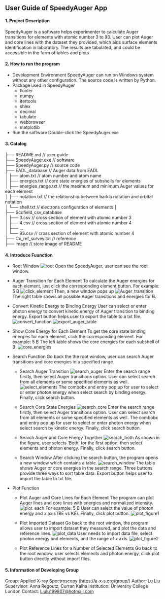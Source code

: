 ## User Guide of SpeedyAuger App

#### 1. Project Description
SpeedyAuger is a software helps experimenter to calculate Auger transitions for elements with atomic number 3 to 93. User can plot Auger and core lines with the dataset they provided, which aids surface elements identification in laboratory. The results are tabulated, and could be accessible in the form of tables and plots.

#### 2. How to run the program
* Development Environment
  SpeedyAuger can run on Windows system without any other configuration. The source code is written by Python.
* Package used in SpeedyAuger
  - tkinter
  - numpy
  - itertools
  - shlex
  - decimal
  - tabulate
  - webbrowser
  - matplotlib
* Run the software
  Double-click the SpeedyAuger.exe

#### 3. Catalog
├── README.md                   // user guide   
├── SpeedyAuger.exe             // software   
├── SpeedyAuger.py              // source code   
├── EADL_database               // Auger data from EADL   
│   ├── atom.txt                // atom number and atom name  
│   ├── energies.txt            // core state energies of subshells for elements   
│   ├── energies_range.txt      // the maximum and minimum Auger values for each element  
│   ├── notation.txt            // the relationship between barkla notation and orbital notation   
│   └── shell.txt               // electrons configuration of elements 
│              
├── Scofield_csv_database   
│   ├── 3.csv                   // cross section of element with atomic number 3  
│   ├── 4.csv                   // cross section of element with atomic number 4   
│   ├── ...  
│   └── 93.csv                  // cross section of element with atomic number 4  
├── Cu_ref_survey.txt           // reference  
├── image                       // store image of README



#### 4. Introduce Fuunction

* Root Window
![root](https://github.com/SepNmoon/Auger_Software/blob/master/project_code/image/root_window.JPG?raw=true)
Open the SpeedyAuger, user can see the root window.


* Auger Transition for Each Element
To calculate the Auger energies for each element, just click the corresponding element button. 
For example: 5 B
![click_element](https://github.com/SepNmoon/Auger_Software/blob/master/project_code/image/click_element.JPG?raw=true)
Then, a new window pops up
![Auger_transition](https://github.com/SepNmoon/Auger_Software/blob/master/project_code/image/Auger_transition.JPG?raw=true)
The right table shows all possible Auger transitions and energies for B.


* Convert Kinetic Energy to Binding Energy
User can select or enter photon energy to convert kinetic energy of Auger transition to binding energy. Export button helps user to export the table to a txt file. 
![convert_function](https://github.com/SepNmoon/Auger_Software/blob/master/project_code/image/convert_function.JPG?raw=true)
![export_auger_table](https://github.com/SepNmoon/Auger_Software/blob/master/project_code/image/export_auger_table.JPG?raw=true)


* Show Core Energy for Each Element
To get the core state binding energies for each element, click the corresponding element. 
For example: 5 B
The left table shows the core energies for each subshell of B. 
![core_energies](https://github.com/SepNmoon/Auger_Software/blob/master/project_code/image/core_energies.JPG?raw=true)


* Search Function
Go back the the root window, user can search Auger transitions and core energies in a specified range. 
   - Search Auger Transition
![search_auger](https://github.com/SepNmoon/Auger_Software/blob/master/project_code/image/search_auger.JPG?raw=true)
Enter the search range firstly, then select Auger transitions option. User can select search from all elements or some specified elements as well.
![select_elements](https://github.com/SepNmoon/Auger_Software/blob/master/project_code/image/select_elements.JPG?raw=true)
The combobx and entry pop up for user to select or enter photon energy when select search by binding energy. Finally, click search button.

    - Search Core State Energies
![search_core](https://github.com/SepNmoon/Auger_Software/blob/master/project_code/image/search_core.JPG?raw=true)
Enter the search range firstly, then select Auger transitions option. User can select search from all elements or some specified elements as well.
The combobx and entry pop up for user to select or enter photon energy when select search by kinetic energy. Finally, click search button.

    - Search Auger and Core Energy Together
![search_both](https://github.com/SepNmoon/Auger_Software/blob/master/project_code/image/search_both.JPG?raw=true)
As shown in the figure, user selects 'Both' for the first option, then select elements and photon energy. Finally, click search button.

    - Search Window
After clicking the search button, the program opens a new window which contains a table. 
![search_window](https://github.com/SepNmoon/Auger_Software/blob/master/project_code/image/search_window.JPG?raw=true)
The table shows Auger or core energies in the search range. Three buttons provide three ways to sort table data. Export button helps user to import the table to txt file.


* Plot Function
    - Plot Auger and Core Lines for Each Element
The program can plot Auger lines and core lines with energies and normalized intensity.
![plot_each](https://github.com/SepNmoon/Auger_Software/blob/master/project_code/image/plot_each.JPG?raw=true)
For example: 5 B
User can select the value of photon energy and x axis (BE vs KE). Finally, click plot button.
![plot_figure1](https://github.com/SepNmoon/Auger_Software/blob/master/project_code/image/plot_figure1.JPG?raw=true)

    - Plot Imported Dataset
Go back to the root window, the program allows user to import dataset they measured, and plot the data and reference lines.
 ![plot_data](https://github.com/SepNmoon/Auger_Software/blob/master/project_code/image/plot_data.JPG?raw=true)
 User needs to import data file, select photon energy and elements, and the range of x axis.
 ![plot_figure2](https://github.com/SepNmoon/Auger_Software/blob/master/project_code/image/plot_figure2.JPG?raw=true)
     
     - Plot Reference Lines for a Number of Selected Elements
Go back to the root window, user selects elements and photon energy, click plot button directly without import files.

#### 5. Information of Developing Group
Group: Applied X-ray Spectroscopy (https://a-x-s.org/group/)
Author: Lu Liu
Supervisor: Anna Regoutz, Curran Kalha
Institution: University College London
Contact: Liulu199807@hotmail.com








 